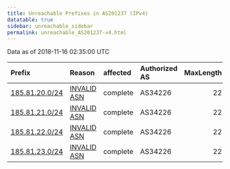 ```yaml
---
title: Unreachable Prefixes in AS201237 (IPv4)
datatable: true
sidebar: unreachable_sidebar
permalink: unreachable_AS201237-v4.html
---
```


Data as of 2018-11-16 02:35:00 UTC


<div class="datatable-begin"></div>

| Prefix                                                 | Reason                                                                                                 | affected   | Authorized AS   |   MaxLength | Anchor                                         |   unreachable /24s |
|:-------------------------------------------------------|:-------------------------------------------------------------------------------------------------------|:-----------|:----------------|------------:|:-----------------------------------------------|-------------------:|
| [185.81.20.0/24](https://stat.ripe.net/185.81.20.0/24) | [INVALID ASN](https://rpki-validator.ripe.net/announcement-preview?asn=AS201237&prefix=185.81.20.0/24) | complete   | AS34226         |          22 | [RIPE](unreachable_RIPE_NCC_RPKI_Root-v4.html) |                  1 |
| [185.81.21.0/24](https://stat.ripe.net/185.81.21.0/24) | [INVALID ASN](https://rpki-validator.ripe.net/announcement-preview?asn=AS201237&prefix=185.81.21.0/24) | complete   | AS34226         |          22 | [RIPE](unreachable_RIPE_NCC_RPKI_Root-v4.html) |                  1 |
| [185.81.22.0/24](https://stat.ripe.net/185.81.22.0/24) | [INVALID ASN](https://rpki-validator.ripe.net/announcement-preview?asn=AS201237&prefix=185.81.22.0/24) | complete   | AS34226         |          22 | [RIPE](unreachable_RIPE_NCC_RPKI_Root-v4.html) |                  1 |
| [185.81.23.0/24](https://stat.ripe.net/185.81.23.0/24) | [INVALID ASN](https://rpki-validator.ripe.net/announcement-preview?asn=AS201237&prefix=185.81.23.0/24) | complete   | AS34226         |          22 | [RIPE](unreachable_RIPE_NCC_RPKI_Root-v4.html) |                  1 |

<div class="datatable-end"></div>